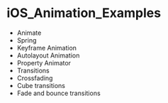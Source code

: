 # iOS_Animation_Examples

- Animate
- Spring
- Keyframe Animation
- Autolayout Animation
- Property Animator
- Transitions
- Crossfading
- Cube transitions
- Fade and bounce transitions
